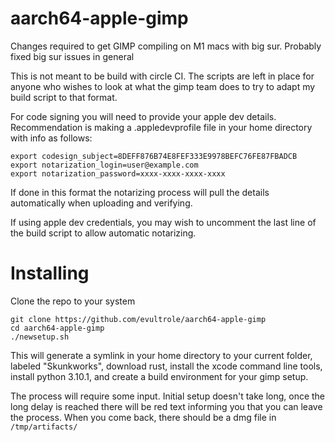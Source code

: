 # aarch64-apple-gimp
Changes required to get GIMP compiling on M1 macs with big sur. Probably fixed big sur issues in general

This is not meant to be build with circle CI. The scripts are left in place for anyone who wishes to look at what the gimp team does to try to adapt my build script to that format.

For code signing you will need to provide your apple dev details. Recommendation is making a .appledevprofile file in your home directory with info as follows:
```
export codesign_subject=8DEFF876B74E8FEF333E9978BEFC76FE87FBADCB
export notarization_login=user@example.com
export notarization_password=xxxx-xxxx-xxxx-xxxx
```
If done in this format the notarizing process will pull the details automatically when uploading and verifying.

If using apple dev credentials, you may wish to uncomment the last line of the build script to allow automatic notarizing.

# Installing

Clone the repo to your system 
```
git clone https://github.com/evultrole/aarch64-apple-gimp
cd aarch64-apple-gimp
./newsetup.sh
```

This will generate a symlink in your home directory to your current folder, labeled "Skunkworks", download rust, install the xcode command line tools, install python 3.10.1, and create a build environment for your gimp setup.

The process will require some input. Initial setup doesn't take long, once the long delay is reached there will be red text informing you that you can leave the process. When you come back, there should be a dmg file in `/tmp/artifacts/`

